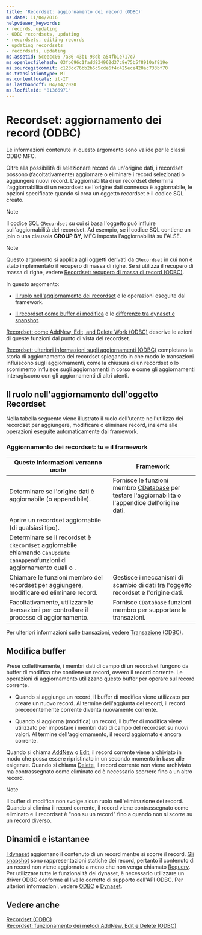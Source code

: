 ```yaml
---
title: 'Recordset: aggiornamento dei record (ODBC)'
ms.date: 11/04/2016
helpviewer_keywords:
- records, updating
- ODBC recordsets, updating
- recordsets, editing records
- updating recordsets
- recordsets, updating
ms.assetid: 5ceecc06-7a86-43b1-93db-a54fb1e717c7
ms.openlocfilehash: 03fb696c1fadd834962d37c8e75b5f8910af819e
ms.sourcegitcommit: c123cc76bb2b6c5cde6f4c425ece420ac733bf70
ms.translationtype: MT
ms.contentlocale: it-IT
ms.lasthandoff: 04/14/2020
ms.locfileid: "81366971"
---
```

# <a name="recordset-how-recordsets-update-records-odbc"></a>Recordset: aggiornamento dei record (ODBC)

Le informazioni contenute in questo argomento sono valide per le classi ODBC MFC.

Oltre alla possibilità di selezionare record da un'origine dati, i recordset possono (facoltativamente) aggiornare o eliminare i record selezionati o aggiungere nuovi record. L'aggiornabilità di un recordset determina l'aggiornabilità di un recordset: se l'origine dati connessa è aggiornabile, le opzioni specificate quando si crea un oggetto recordset e il codice SQL creato.

> [!NOTE]
> Il codice SQL `CRecordset` su cui si basa l'oggetto può influire sull'aggiornabilità del recordset. Ad esempio, se il codice SQL contiene un join o una clausola **GROUP BY,** MFC imposta l'aggiornabilità su FALSE.

> [!NOTE]
> Questo argomento si applica agli oggetti derivati da `CRecordset` in cui non è stato implementato il recupero di massa di righe. Se si utilizza il recupero di massa di righe, vedere [Recordset: recupero di massa di record (ODBC)](../../data/odbc/recordset-fetching-records-in-bulk-odbc.md).

In questo argomento:

- [Il ruolo nell'aggiornamento dei recordset](#_core_your_role_in_recordset_updating) e le operazioni eseguite dal framework.

- [Il recordset come buffer di modifica](#_core_the_edit_buffer) e le [differenze tra dynaset e snapshot](#_core_dynasets_and_snapshots).

[Recordset: come AddNew, Edit, and Delete Work (ODBC)](../../data/odbc/recordset-how-addnew-edit-and-delete-work-odbc.md) descrive le azioni di queste funzioni dal punto di vista del recordset.

[Recordset: ulteriori informazioni sugli aggiornamenti (ODBC)](../../data/odbc/recordset-more-about-updates-odbc.md) completano la storia di aggiornamento del recordset spiegando in che modo le transazioni influiscono sugli aggiornamenti, come la chiusura di un recordset o lo scorrimento influisce sugli aggiornamenti in corso e come gli aggiornamenti interagiscono con gli aggiornamenti di altri utenti.

## <a name="your-role-in-recordset-updating"></a><a name="_core_your_role_in_recordset_updating"></a>Il ruolo nell'aggiornamento dell'oggetto Recordset

Nella tabella seguente viene illustrato il ruolo dell'utente nell'utilizzo dei recordset per aggiungere, modificare o eliminare record, insieme alle operazioni eseguite automaticamente dal framework.

### <a name="recordset-updating-you-and-the-framework"></a>Aggiornamento dei recordset: tu e il framework

|Queste informazioni verranno usate|Framework|
|---------|-------------------|
|Determinare se l'origine dati è aggiornabile (o appendibile).|Fornisce le funzioni membro [CDatabase](../../mfc/reference/cdatabase-class.md) per testare l'aggiornabilità o l'appendice dell'origine dati.|
|Aprire un recordset aggiornabile (di qualsiasi tipo).||
|Determinare se il recordset è `CRecordset` aggiornabile chiamando `CanUpdate` `CanAppend`funzioni di aggiornamento quali o .||
|Chiamare le funzioni membro del recordset per aggiungere, modificare ed eliminare record.|Gestisce i meccanismi di scambio di dati tra l'oggetto recordset e l'origine dati.|
|Facoltativamente, utilizzare le transazioni per controllare il processo di aggiornamento.|Fornisce `CDatabase` funzioni membro per supportare le transazioni.|

Per ulteriori informazioni sulle transazioni, vedere [Transazione (ODBC)](../../data/odbc/transaction-odbc.md).

## <a name="the-edit-buffer"></a><a name="_core_the_edit_buffer"></a>Modifica buffer

Prese collettivamente, i membri dati di campo di un recordset fungono da buffer di modifica che contiene un record, ovvero il record corrente. Le operazioni di aggiornamento utilizzano questo buffer per operare sul record corrente.

- Quando si aggiunge un record, il buffer di modifica viene utilizzato per creare un nuovo record. Al termine dell'aggiunta del record, il record precedentemente corrente diventa nuovamente corrente.

- Quando si aggiorna (modifica) un record, il buffer di modifica viene utilizzato per impostare i membri dati di campo del recordset su nuovi valori. Al termine dell'aggiornamento, il record aggiornato è ancora corrente.

Quando si chiama [AddNew](../../mfc/reference/crecordset-class.md#addnew) o [Edit](../../mfc/reference/crecordset-class.md#edit), il record corrente viene archiviato in modo che possa essere ripristinato in un secondo momento in base alle esigenze. Quando si chiama [Delete](../../mfc/reference/crecordset-class.md#delete), il record corrente non viene archiviato ma contrassegnato come eliminato ed è necessario scorrere fino a un altro record.

> [!NOTE]
> Il buffer di modifica non svolge alcun ruolo nell'eliminazione dei record. Quando si elimina il record corrente, il record viene contrassegnato come eliminato e il recordset è "non su un record" fino a quando non si scorre su un record diverso.

## <a name="dynasets-and-snapshots"></a><a name="_core_dynasets_and_snapshots"></a>Dinamidi e istantanee

[I dynaset](../../data/odbc/dynaset.md) aggiornano il contenuto di un record mentre si scorre il record. [Gli snapshot](../../data/odbc/snapshot.md) sono rappresentazioni statiche dei record, pertanto il contenuto di un record non viene aggiornato a meno che non venga chiamato [Requery](../../mfc/reference/crecordset-class.md#requery). Per utilizzare tutte le funzionalità dei dynaset, è necessario utilizzare un driver ODBC conforme al livello corretto di supporto dell'API ODBC. Per ulteriori informazioni, vedere [ODBC](../../data/odbc/odbc-basics.md) e [Dynaset](../../data/odbc/dynaset.md).

## <a name="see-also"></a>Vedere anche

[Recordset (ODBC)](../../data/odbc/recordset-odbc.md)<br/>
[Recordset: funzionamento dei metodi AddNew, Edit e Delete (ODBC)](../../data/odbc/recordset-how-addnew-edit-and-delete-work-odbc.md)
